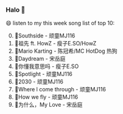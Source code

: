 

### Halo 👋

😄 listen to my this week song list of top 10:

0. 🌈Southside - 顽童MJ116
1. 🌈祖先 ft. HowZ - 瘦子E.SO/HowZ
2. 🌈Mario Karting - 陈冠希/MC HotDog 热狗
3. 🌈Daydream - 宋岳庭
4. 🌈你懂我意思吗 - 瘦子E.SO
5. 🌈Spotlight - 顽童MJ116
6. 🌈2030 - 顽童MJ116
7. 🌈Where l come through - 顽童MJ116
8. 🌈How we fly - 顽童MJ116
9. 🌈为什么，My Love - 宋岳庭

